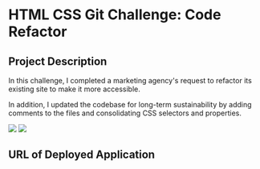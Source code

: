 # HTML CSS Git Challenge: Code Refactor


## Project Description 

In this challenge, I completed a marketing agency's request to refactor its existing site to make it more accessible. 

In addition, I updated the codebase for long-term sustainability by adding comments to the files and consolidating CSS selectors and properties.

<img src=".develop/assets/images/README_1.jpg">

<img src=".develop/assets/images/README_2.jpg">

## URL of Deployed Application 




